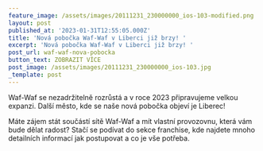 ```yaml
---
feature_image: /assets/images/20111231_230000000_ios-103-modified.png
layout: post
published_at: '2023-01-31T12:55:05.000Z'
title: 'Nová pobočka Waf-Waf v Liberci již brzy! '
excerpt: 'Nová pobočka Waf-Waf v Liberci již brzy! '
post_url: waf-waf-nova-pobocka
button_text: ZOBRAZIT VÍCE
post_image: /assets/images/20111231_230000000_ios-103.jpg
_template: post
---
```




Waf-Waf se nezadržitelně rozrůstá a v roce 2023 připravujeme velkou expanzi. Další město, kde se naše nová pobočka objeví je Liberec! 

Máte zájem stát součástí sítě Waf-Waf a mít vlastní provozovnu, která vám bude dělat radost? Stačí se podívat do sekce franchise, kde najdete mnoho detailních informací jak postupovat a co je vše potřeba.
